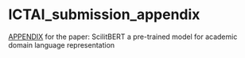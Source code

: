 # ICTAI_submission_appendix

[APPENDIX](./) for the paper: ScilitBERT a pre-trained model for academic domain language representation 



